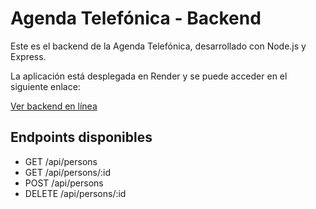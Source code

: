 # Agenda Telefónica - Backend

Este es el backend de la Agenda Telefónica, desarrollado con Node.js y Express.

La aplicación está desplegada en Render y se puede acceder en el siguiente enlace:

[Ver backend en línea](https://part3-phonebook-backend.onrender.com)

## Endpoints disponibles
- GET /api/persons
- GET /api/persons/:id
- POST /api/persons
- DELETE /api/persons/:id
